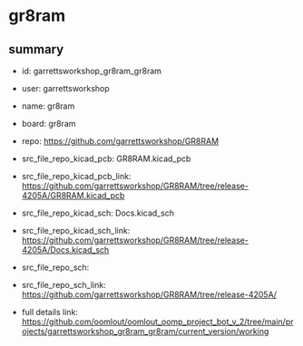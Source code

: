 # gr8ram
 
## summary 
* id: garrettsworkshop_gr8ram_gr8ram
* user: garrettsworkshop
* name: gr8ram
* board: gr8ram
* repo: https://github.com/garrettsworkshop/GR8RAM
* src_file_repo_kicad_pcb: GR8RAM.kicad_pcb
* src_file_repo_kicad_pcb_link: https://github.com/garrettsworkshop/GR8RAM/tree/release-4205A/GR8RAM.kicad_pcb
* src_file_repo_kicad_sch: Docs.kicad_sch
* src_file_repo_kicad_sch_link: https://github.com/garrettsworkshop/GR8RAM/tree/release-4205A/Docs.kicad_sch

* src_file_repo_sch: 
* src_file_repo_sch_link: https://github.com/garrettsworkshop/GR8RAM/tree/release-4205A/
* full details link: https://github.com/oomlout/oomlout_oomp_project_bot_v_2/tree/main/projects/garrettsworkshop_gr8ram_gr8ram/current_version/working  







